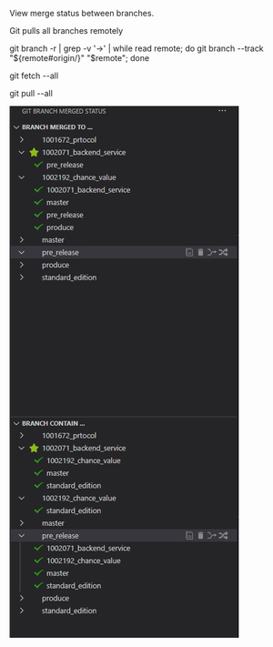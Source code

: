View merge status between branches.

Git pulls all branches remotely

git branch -r | grep -v '\->' | while read remote; do git branch --track "${remote#origin/}" "$remote"; done

git fetch --all

git pull --all

![](https://raw.githubusercontent.com/Humyang/gitBranch/master/screenshot.jpg)
